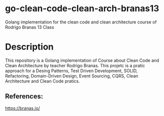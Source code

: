 # go-clean-code-clean-arch-branas13
Golang implementation for the clean code and clean architecture course of Rodrigo Branas 13 Class

# Description
This repository is a Golang implementation of Course about Clean Code and Clean Architecture by teacher Rodrigo Branas. This projetc is a pratic approach for a Desing Patterns, Test Driven Development, SOLID, Refactoring, Domain-Driven Design, Event Sourcing, CQRS, Clean Architecture and Clean Code pratics.

## References:
https://branas.io/
